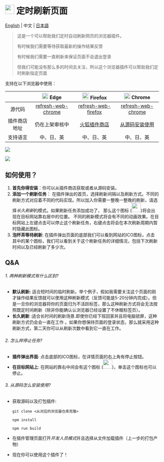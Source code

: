 # <img src="https://img1.imgtp.com/2023/08/03/Zain7SkN.png" style="width:30px" /> 定时刷新页面

[English](https://github.com/Volta0719/refresh-web-firefox/blob/main/README.md) | 中文 | [日本語](https://github.com/Volta0719/refresh-web-firefox/blob/main/docs/readme_ja.md)


> 这是一个可以帮助我们定时自动刷新网页的浏览器插件。
>
> 有时候我们需要等待获取最新的操作结果反馈
>
> 有时候我们需要一直刷新来保证页面不会退出登录
>
> 但我们可能没有那么多的时间去关注，所以这个浏览器插件可以帮助我们定时刷新指定页面

支持在以下浏览器中使用：

|              | <img src="https://img1.imgtp.com/2023/08/04/dMvKxCQO.png" style="width:20px" /> Edge | <img src="https://img1.imgtp.com/2023/08/04/T7csyLE3.png" style="width:22px" /> Firefox | <img src="https://img1.imgtp.com/2023/08/04/21gqH24x.png" style="width:20px" /> Chrome |
| :----------: | :----------------------------------------------------------: | :----------------------------------------------------------: | :----------------------------------------------------------: |
|    源代码    | [refresh-web-chrome](https://github.com/Volta0719/refresh-web-chrome) | [refresh-web-firefox](https://github.com/Volta0719/refresh-web-firefox#refresh-web-firefox) | [refresh-web-chrome](https://github.com/Volta0719/refresh-web-chrome) |
| 插件商店地址 |                        仍在上架审核中                        | [火狐插件商店](https://addons.mozilla.org/en-US/firefox/addon/refresh-web-page-regularly/) | [从源码安装使用](https://github.com/Volta0719/refresh-web-firefox#3how-can-i-use-it-from-the-source-code) |
|   支持语言   |                          中、日、英                          |                          中、日、英                          |                          中、日、英                          |

![](https://img1.imgtp.com/2023/08/03/7hiRC5VM.png)

![](https://img1.imgtp.com/2023/08/03/gzPiVWhw.png)

## 如何使用？

1. **首先你得安装**：你可以从插件商店获取或者从源码安装。
2. **添加一个刷新任务**： 在插件弹出的首页，选择刷新间隔以及刷新方式。不同的刷新方式对应着不同的代码实现。所以加入你需要一整晚一整晚的刷新，请选择*长久刷新*的模式。如果刷新任务添加成功了， 那么这个图标 (<img src="https://img1.imgtp.com/2023/08/03/Zain7SkN.png" style="width:30px" />)将会出现在目标网站靠右居中的位置。 不同的刷新模式将会有不同的动画效果。在目标网站上左键点击可以停止这个刷新任务，右键点击将会在本次刷新周期内暂时隐藏此图标。 
3. **泡杯茶等待刷新**: 在插件弹出页面的底部我们可以看到网站的ICO图标，点击其中的某个图标，我们可以看到关于这个刷新任务的详细情况，包括下次刷新时间以及已经刷新了多少次。

## Q&A

###### 1. 两种刷新模式有什么区别?

- **默认刷新:** 适合短时间的临时刷新。举个例子，假如我需要关注这个页面的刚才操作结果反馈就可以使用这种刷新模式（反馈可能是5-20分钟内完成）。但是一旦你的浏览器将你的页面归为不活跃标签，那么这种刷新方式将会无法按照既定时间刷新（除非你能确认认浏览器已经设置了不休眠标签页）。
- **长久刷新** :适合长时间的刷新场景.即使你已经下班回家并且将电脑锁屏，这种刷新方式仍会会一直在工作 。如果你想保持页面的登录状态，那么就采用这种刷新方式，第二天你可以从刷新次数中看到它一直在工作。

###### 2. 怎么样停止任务?

- **插件弹出界面**: 点击底部的ICO图标，在详情页面的右上角有停止按钮。
- **在目标网站上**: 在网站的靠右中间会有这个图标  (<img src="https://img1.imgtp.com/2023/08/03/Zain7SkN.png" style="width:30px" />)，单击这个图标也可以停止。

###### 3. 从源码怎么安装使用?

- 获取源码以及打包插件:

  ```shell
  git clone <从对应的浏览器仓库克隆>
  
  npm install 
  
  npm run build
  ```

- 在插件管理页面打开*开发人员模式*并且选择从文件加载插件（上一步的打包产物）

- 现在你可以使用这个插件了！



